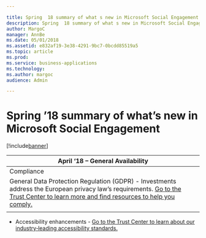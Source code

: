 ```yaml
---

title: Spring  18 summary of what s new in Microsoft Social Engagement
description: Spring  18 summary of what s new in Microsoft Social Engagement
author: MargoC
manager: AnnBe
ms.date: 05/01/2018
ms.assetid: e832af19-3e38-4291-9bc7-0bcdd85519a5
ms.topic: article
ms.prod: 
ms.service: business-applications
ms.technology: 
ms.author: margoc
audience: Admin

---
```

#  Spring ’18 summary of what’s new in Microsoft Social Engagement




[!include[banner](../../includes/banner.md)]

| April ‘18 – General Availability                                                                                                                                                                                                                              |
|---------------------------------------------------------------------------------------------------------------------------------------------------------------------------------------------------------------------------------------------------------------|
| Compliance                                                                                                                                                                                                                                                    |
| General Data Protection Regulation (GDPR) - Investments address the European privacy law’s requirements. [Go to the Trust Center to learn more and find resources to help you comply.](https://www.microsoft.com/en-us/TrustCenter/Privacy/gdpr/default.aspx) |
|                                                                                                                                                                                                                                                               |

-   Accessibility enhancements - [Go to the Trust Center to learn about our
    industry‑leading accessibility
    standards.](https://www.microsoft.com/en-us/trustcenter/compliance/accessibility)
